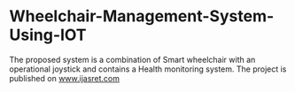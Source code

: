 # Wheelchair-Management-System-Using-IOT
The proposed system is a combination of Smart wheelchair with an operational joystick and contains a Health monitoring system. The project is published on www.ijasret.com
